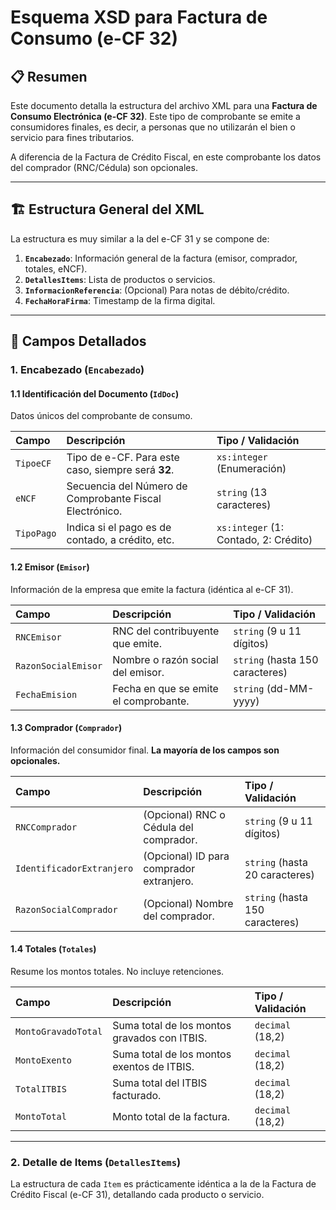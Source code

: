# Esquema XSD para Factura de Consumo (e-CF 32)

## 📋 Resumen
Este documento detalla la estructura del archivo XML para una **Factura de Consumo Electrónica (e-CF 32)**. Este tipo de comprobante se emite a consumidores finales, es decir, a personas que no utilizarán el bien o servicio para fines tributarios.

A diferencia de la Factura de Crédito Fiscal, en este comprobante los datos del comprador (RNC/Cédula) son opcionales.

---

## 🏗️ Estructura General del XML
La estructura es muy similar a la del e-CF 31 y se compone de:

1.  **`Encabezado`**: Información general de la factura (emisor, comprador, totales, eNCF).
2.  **`DetallesItems`**: Lista de productos o servicios.
3.  **`InformacionReferencia`**: (Opcional) Para notas de débito/crédito.
4.  **`FechaHoraFirma`**: Timestamp de la firma digital.

---

## 📄 Campos Detallados

### 1. Encabezado (`Encabezado`)

#### 1.1 Identificación del Documento (`IdDoc`)
Datos únicos del comprobante de consumo.

| Campo | Descripción | Tipo / Validación |
| :--- | :--- | :--- |
| `TipoeCF` | Tipo de e-CF. Para este caso, siempre será **32**. | `xs:integer` (Enumeración) |
| `eNCF` | Secuencia del Número de Comprobante Fiscal Electrónico. | `string` (13 caracteres) |
| `TipoPago` | Indica si el pago es de contado, a crédito, etc. | `xs:integer` (1: Contado, 2: Crédito) |

#### 1.2 Emisor (`Emisor`)
Información de la empresa que emite la factura (idéntica al e-CF 31).

| Campo | Descripción | Tipo / Validación |
| :--- | :--- | :--- |
| `RNCEmisor` | RNC del contribuyente que emite. | `string` (9 u 11 dígitos) |
| `RazonSocialEmisor` | Nombre o razón social del emisor. | `string` (hasta 150 caracteres) |
| `FechaEmision` | Fecha en que se emite el comprobante. | `string` (dd-MM-yyyy) |

#### 1.3 Comprador (`Comprador`)
Información del consumidor final. **La mayoría de los campos son opcionales.**

| Campo | Descripción | Tipo / Validación |
| :--- | :--- | :--- |
| `RNCComprador` | (Opcional) RNC o Cédula del comprador. | `string` (9 u 11 dígitos) |
| `IdentificadorExtranjero`| (Opcional) ID para comprador extranjero. | `string` (hasta 20 caracteres) |
| `RazonSocialComprador`| (Opcional) Nombre del comprador. | `string` (hasta 150 caracteres) |

#### 1.4 Totales (`Totales`)
Resume los montos totales. No incluye retenciones.

| Campo | Descripción | Tipo / Validación |
| :--- | :--- | :--- |
| `MontoGravadoTotal` | Suma total de los montos gravados con ITBIS. | `decimal` (18,2) |
| `MontoExento` | Suma total de los montos exentos de ITBIS. | `decimal` (18,2) |
| `TotalITBIS` | Suma total del ITBIS facturado. | `decimal` (18,2) |
| `MontoTotal` | Monto total de la factura. | `decimal` (18,2) |

---

### 2. Detalle de Items (`DetallesItems`)
La estructura de cada `Item` es prácticamente idéntica a la de la Factura de Crédito Fiscal (e-CF 31), detallando cada producto o servicio.

